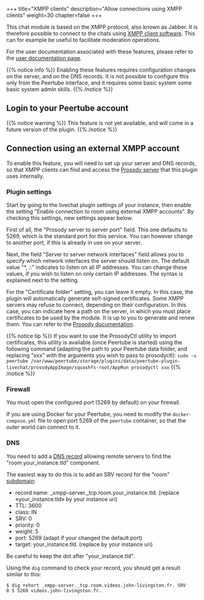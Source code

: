 +++
title="XMPP clients"
description="Allow connections using XMPP clients"
weight=30
chapter=false
+++

This chat module is based on the XMPP protocol, also known as Jabber.
It is therefore possible to connect to the chats using [XMPP client software](https://en.wikipedia.org/wiki/XMPP#Clients).
This can for example be useful to facilitate moderation operations.

For the user documentation associated with these features, please refer to the [user documentation page](/peertube-plugin-livechat/documentation/user/xmpp_clients/).

{{% notice info %}}
Enabling these features requires configuration changes on the server, and
on the DNS records. It is not possible to configure this only from the
Peertube interface, and it requires some basic system some basic system
admin skills.
{{% /notice %}}

## Login to your Peertube account

{{% notice warning %}}
This feature is not yet available, and will come in a future version of the plugin.
{{% /notice %}}

## Connection using an external XMPP account

To enable this feature, you will need to set up your server and DNS
records, so that XMPP clients can find and access the
[Prosody server](https://prosody.im) that this plugin uses internally.

### Plugin settings

Start by going to the livechat plugin settings of your instance, then
enable the setting "Enable connection to room using external XMPP accounts".
By checking this settings, new settings appear below.

First of all, the "Prosody server to server port" field.
This one defaults to 5269, which is the standard port for this service.
You can however change to another port, if this is already in use on your server.

Next, the field "Server to server network interfaces" field allows you to specify
which network interfaces the server should listen on.
The default value "*, ::" indicates to listen on all IP addresses.
You can change these values, if you wish to listen on only certain IP addresses.
The syntax is explained next to the setting.

For the "Certificate folder" setting, you can leave it empty.
In this case, the plugin will automatically generate self-signed certificates.
Some XMPP servers may refuse to connect, depending on their configuration.
In this case, you can indicate here a path on the server, in which you 
must place certificates to be used by the module.
It is up to you to generate and renew them.
You can refer to the [Prosody documentation](https://prosody.im/doc/certificates).

{{% notice tip %}}
If you want to use the ProsodyCtl utility to import
certificates, this utility is available (once Peertube is started) using
the following command (adapting the path to your Peertube data folder,
and replacing "xxx" with the arguments you wish to pass to
prosodyctl):
`sudo -u peertube /var/www/peertube/storage/plugins/data/peertube-plugin-livechat/prosodyAppImage/squashfs-root/AppRun prosodyctl xxx`
{{% /notice %}}

### Firewall

You must open the configured port (5269 by default) on your firewall.

If you are using Docker for your Peertube, you need to modify the
`docker-compose.yml` file to open port 5269 of the `peertube` container,
so that the outer world can connect to it.

### DNS

You need to add a [DNS record](https://prosody.im/doc/dns) allowing
remote servers to find the "room.your_instance.tld" component.

The easiest way to do this is to add an SRV record for the "room"
[subdomain](https://prosody.im/doc/dns#subdomains):

* record name: _xmpp-server._tcp.room.your_instance.tld. (replace «your_instance.tld» by your instance uri)
* TTL: 3600
* class: IN
* SRV: 0
* priority: 0
* weight: 5
* port: 5269 (adapt if your changed the default port)
* target: your_instance.tld. (replace by your instance uri)

Be careful to keep the dot after "your_instance.tld".

Using the `dig` command to check your record,
you should get a result similar to this:

```bash
$ dig +short _xmpp-server._tcp.room.videos.john-livingston.fr. SRV
0 5 5269 videos.john-livingston.fr.
```
